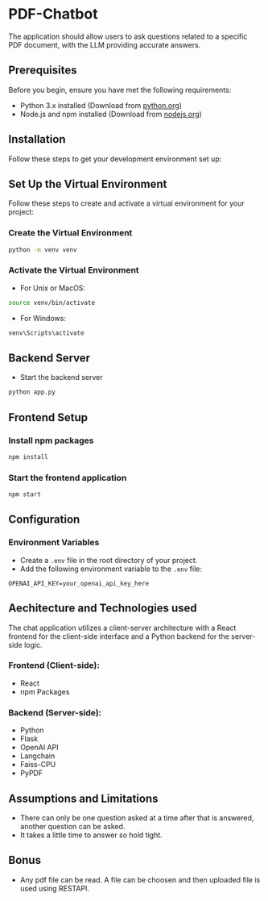 # PDF-Chatbot

The application should allow users to ask questions related to a specific PDF document, with the LLM providing accurate answers.

## Prerequisites

Before you begin, ensure you have met the following requirements:
- Python 3.x installed (Download from [python.org](https://www.python.org/downloads/))
- Node.js and npm installed (Download from [nodejs.org](https://nodejs.org/en/download/))

## Installation

Follow these steps to get your development environment set up:

## Set Up the Virtual Environment

Follow these steps to create and activate a virtual environment for your project:

### Create the Virtual Environment

```bash
python -m venv venv
```

### Activate the Virtual Environment

- For Unix or MacOS:
```bash
source venv/bin/activate
```

- For Windows:
```bash
venv\Scripts\activate
```
## Backend Server
- Start the backend server
```bash
python app.py
```


## Frontend Setup

### Install npm packages
```bash
npm install
```

### Start the frontend application
```bash
npm start
```
## Configuration

### Environment Variables

- Create a `.env` file in the root directory of your project.
- Add the following environment variable to the `.env` file:

```plaintext
OPENAI_API_KEY=your_openai_api_key_here
```

## Aechitecture and Technologies used
The chat application utilizes a client-server architecture with a React frontend for the client-side interface and a Python backend for the server-side logic. 

### Frontend (Client-side):
- React
- npm Packages


### Backend (Server-side):
- Python
- Flask 
- OpenAI API 
- Langchain
- Faiss-CPU 
- PyPDF

## Assumptions and Limitations
- There can only be one question asked at a time after that is answered, another question can be asked.
- It takes a little time to answer so hold tight.

## Bonus
- Any pdf file can be read. A file can be choosen and then uploaded file is used using RESTAPI. 






